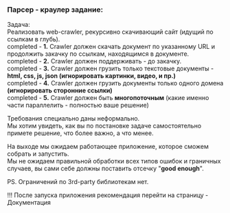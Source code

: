 ### Парсер - краулер задание: 

Задача:  
Реализовать web-crawler, рекурсивно скачивающий сайт (идущий по ссылкам в глубь).  
completed - **1.** Crawler должен скачать документ по указанному URL и продолжить закачку по ссылкам, находящимся в документе.  
completed - **2.** Crawler должен поддерживать - до закачку.  
completed - **3.** Crawler должен грузить только текстовые документы - __html, css, js, json (игнорировать картинки, видео, и пр.)__  
completed - **4.** Crawler должен грузить документы только одного домена __(игнорировать сторонние ссылки)__  
completed - **5.** Crawler должен быть __многопоточным__ (какие именно части параллелить - полностью ваше решение)  

Требования специально даны неформально.  
Мы хотим увидеть, как вы по постановке задаче самостоятельно примете решение, что более важно, а что менее.

На выходе мы ожидаем работающее приложение, которое сможем собрать и запустить.  
Мы не ожидаем правильной обработки всех типов ошибок и граничных случаев, вы сами себе должны поставить отсечку "__good enough__".  

PS.
Ограничений по 3rd-party библиотекам нет.

!!! После запуска приложения рекомендация перейти на страницу - Документация

